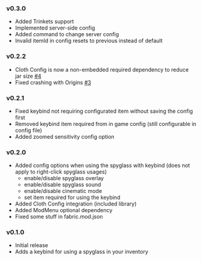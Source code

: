 ### v0.3.0
- Added Trinkets support
- Implemented server-side config
- Added command to change server config
- Invalid itemId in config resets to previous instead of default

### v0.2.2
- Cloth Config is now a non-embedded required dependency to reduce jar size [#4](https://github.com/Gluton-Official/QuickSpyglasser/issues/4)
- Fixed crashing with Origins [#3](https://github.com/Gluton-Official/QuickSpyglasser/issues/3)

### v0.2.1
- Fixed keybind not requiring configurated item without saving the config first
- Removed keybind item required from in game config (still configurable in config file)
- Added zoomed sensitivity config option

### v0.2.0
- Added config options when using the spyglass with keybind (does not apply to right-click spyglass usages)
  - enable/disable spyglass overlay
  - enable/disable spyglass sound
  - enable/disable cinematic mode
  - set item required for using the keybind
- Added Cloth Config integration (included library)
- Added ModMenu optional dependency
- Fixed some stuff in fabric.mod.json 

### v0.1.0
- Initial release
- Adds a keybind for using a spyglass in your inventory